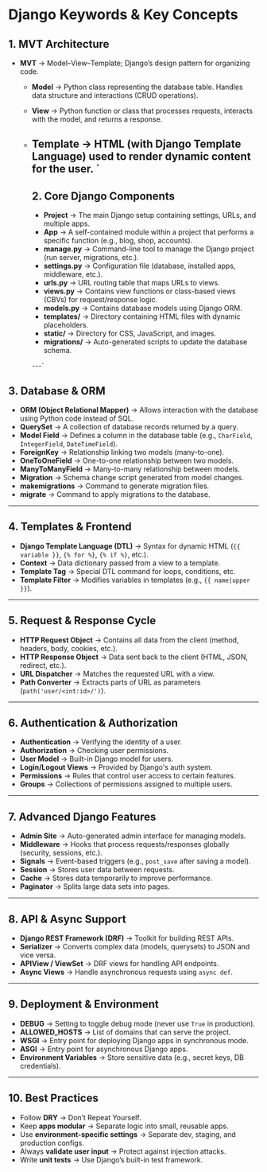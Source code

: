 # Django Keywords & Key Concepts

## 1. MVT Architecture

- **MVT** → Model–View–Template; Django’s design pattern for organizing code.
  - **Model** → Python class representing the database table. Handles data structure and interactions (CRUD operations).
  - **View** → Python function or class that processes requests, interacts with the model, and returns a response.
  - **Template** → HTML (with Django Template Language) used to render dynamic content for the user.
`
    ---

    ## 2. Core Django Components

    - **Project** → The main Django setup containing settings, URLs, and multiple apps.
    - **App** → A self-contained module within a project that performs a specific function (e.g., blog, shop, accounts).
    - **manage.py** → Command-line tool to manage the Django project (run server, migrations, etc.).
    - **settings.py** → Configuration file (database, installed apps, middleware, etc.).
    - **urls.py** → URL routing table that maps URLs to views.
    - **views.py** → Contains view functions or class-based views (CBVs) for request/response logic.
    - **models.py** → Contains database models using Django ORM.
    - **templates/** → Directory containing HTML files with dynamic placeholders.
    - **static/** → Directory for CSS, JavaScript, and images.
    - **migrations/** → Auto-generated scripts to update the database schema.

    ---`

## 3. Database & ORM

- **ORM (Object Relational Mapper)** → Allows interaction with the database using Python code instead of SQL.
- **QuerySet** → A collection of database records returned by a query.
- **Model Field** → Defines a column in the database table (e.g., `CharField`, `IntegerField`, `DateTimeField`).
- **ForeignKey** → Relationship linking two models (many-to-one).
- **OneToOneField** → One-to-one relationship between two models.
- **ManyToManyField** → Many-to-many relationship between models.
- **Migration** → Schema change script generated from model changes.
- **makemigrations** → Command to generate migration files.
- **migrate** → Command to apply migrations to the database.

---

## 4. Templates & Frontend

- **Django Template Language (DTL)** → Syntax for dynamic HTML (`{{ variable }}`, `{% for %}`, `{% if %}`, etc.).
- **Context** → Data dictionary passed from a view to a template.
- **Template Tag** → Special DTL command for loops, conditions, etc.
- **Template Filter** → Modifies variables in templates (e.g., `{{ name|upper }}`).

---

## 5. Request & Response Cycle

- **HTTP Request Object** → Contains all data from the client (method, headers, body, cookies, etc.).
- **HTTP Response Object** → Data sent back to the client (HTML, JSON, redirect, etc.).
- **URL Dispatcher** → Matches the requested URL with a view.
- **Path Converter** → Extracts parts of URL as parameters (`path('user/<int:id>/')`).

---

## 6. Authentication & Authorization

- **Authentication** → Verifying the identity of a user.
- **Authorization** → Checking user permissions.
- **User Model** → Built-in Django model for users.
- **Login/Logout Views** → Provided by Django's auth system.
- **Permissions** → Rules that control user access to certain features.
- **Groups** → Collections of permissions assigned to multiple users.

---

## 7. Advanced Django Features

- **Admin Site** → Auto-generated admin interface for managing models.
- **Middleware** → Hooks that process requests/responses globally (security, sessions, etc.).
- **Signals** → Event-based triggers (e.g., `post_save` after saving a model).
- **Session** → Stores user data between requests.
- **Cache** → Stores data temporarily to improve performance.
- **Paginator** → Splits large data sets into pages.

---

## 8. API & Async Support

- **Django REST Framework (DRF)** → Toolkit for building REST APIs.
- **Serializer** → Converts complex data (models, querysets) to JSON and vice versa.
- **APIView / ViewSet** → DRF views for handling API endpoints.
- **Async Views** → Handle asynchronous requests using `async def`.

---

## 9. Deployment & Environment

- **DEBUG** → Setting to toggle debug mode (never use `True` in production).
- **ALLOWED_HOSTS** → List of domains that can serve the project.
- **WSGI** → Entry point for deploying Django apps in synchronous mode.
- **ASGI** → Entry point for asynchronous Django apps.
- **Environment Variables** → Store sensitive data (e.g., secret keys, DB credentials).

---

## 10. Best Practices

- Follow **DRY** → Don’t Repeat Yourself.
- Keep **apps modular** → Separate logic into small, reusable apps.
- Use **environment-specific settings** → Separate dev, staging, and production configs.
- Always **validate user input** → Protect against injection attacks.
- Write **unit tests** → Use Django’s built-in test framework.
